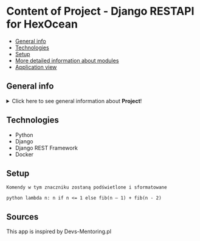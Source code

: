 # Content of Project - Django RESTAPI for HexOcean
* [General info](#general-info)
* [Technologies](#technologies)
* [Setup](#setup)
* [More detailed information about modules](#more-detailed-information-about-modules)
* [Application view](#application-view)

## General info
<details>
<summary>Click here to see general information about <b>Project</b>!</summary>
<b>Lorem ipsum</b>. Lorem ipsumLorem ipsumLorem ipsumLorem ipsumLorem
ipsumLorem ipsumLorem ipsumLorem ipsumLorem ipsumLorem ipsumLorem ipsumLorem
</details>

## Technologies
<ul>
<li>Python</li>
<li>Django</li>
<li>Django REST Framework</li>
<li>Docker</li>
</ul>

## Setup
```commandline
Komendy w tym znaczniku zostaną podświetlone i sformatowane
```
```python lambda n: n if n <= 1 else fib(n – 1) + fib(n - 2)```

## Sources
This app is inspired by Devs-Mentoring.pl

